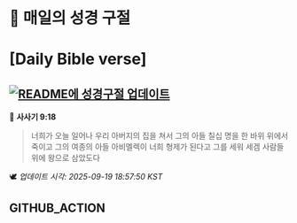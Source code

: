 # 🙏 매일의 성경 구절
# [Daily Bible verse]
## [![README에 성경구절 업데이트](https://github.com/DONGSUKA/first_test/actions/workflows/update-readme-bible.yml/badge.svg)](https://github.com/DONGSUKA/first_test/actions/workflows/update-readme-bible.yml)
<!-- START_BIBLE_VERSE -->
📖 **사사기 9:18**
> 너희가 오늘 일어나 우리 아버지의 집을 쳐서 그의 아들 칠십 명을 한 바위 위에서 죽이고 그의 여종의 아들 아비멜렉이 너희 형제가 된다고 그를 세워 세겜 사람들 위에 왕으로 삼았도다

🕊️ _업데이트 시각: 2025-09-19 18:57:50 KST_
  <!-- END_BIBLE_VERSE -->
## GITHUB_ACTION
